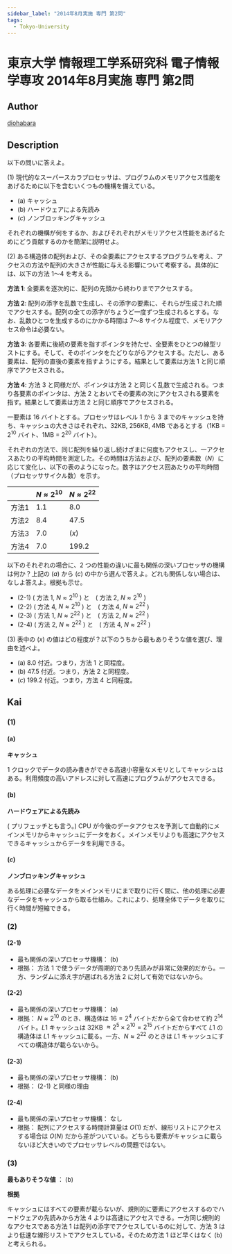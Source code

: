 ```yaml
---
sidebar_label: "2014年8月実施 専門 第2問"
tags:
  - Tokyo-University
---
```

# 東京大学 情報理工学系研究科 電子情報学専攻 2014年8月実施 専門 第2問

## **Author**
[diohabara](https://github.com/diohabara/open_inshi)

## **Description**
以下の問いに答えよ。

(1) 現代的なスーパースカラプロセッサは、プログラムのメモリアクセス性能をあげるために以下を含むいくつもの機構を備えている。

- (a) キャッシュ
- (b) ハードウェアによる先読み
- ($c$) ノンブロッキングキャッシュ

それぞれの機構が何をするか、およびそれぞれがメモリアクセス性能をあげるためにどう貢献するのかを簡潔に説明せよ。

(2) ある構造体の配列および、その全要素にアクセスするプログラムを考え、アクセスの方法や配列の大きさが性能に与える影響について考察する。具体的には、以下の方法 $1〜4$ を考える。

**方法 1**: 全要素を逐次的に、配列の先頭から終わりまでアクセスする。

**方法 2**: 配列の添字を乱数で生成し、その添字の要素に、それらが生成された順でアクセスする。配列の全ての添字がちょうど一度ずつ生成されるとする。なお、乱数ひとつを生成するのにかかる時間は $7〜8$ サイクル程度で、メモリアクセス命令は必要ない。

**方法 3**: 各要素に後続の要素を指すポインタを持たせ、全要素をひとつの線型リストにする。そして、そのポインタをたどりながらアクセスする。ただし、ある要素は、配列の直後の要素を指すようにする。結果として要素は方法 $1$ と同じ順序でアクセスされる。

**方法 4**: 方法 $3$ と同様だが、ポインタは方法 $2$ と同じく乱数で生成される。つまり各要素のポインタは、方法 $2$ とおいてその要素の次にアクセスされる要素を指す。結果として要素は方法 $2$ と同じ順序でアクセスされる。

一要素は $16$ バイトとする。プロセッサはレベル $1$ から $3$ までのキャッシュを持ち、キャッシュの大きさはそれぞれ、$32$KB, $256$KB, $4$MB であるとする（$1$KB = $2^{10}$ バイト、1MB = $2^{20}$ バイト）。

それぞれの方法で、同じ配列を繰り返し続けざまに何度もアクセスし、一アクセスあたりの平均時間を測定した。その時間は方法および、配列の要素数（$N$）に応じて変化し、以下の表のようになった。数字はアクセス回あたりの平均時間（プロセッササイクル数）を示す。

||$N \approx 2^{10}$|$N \approx 2^{22}$|
|-|-|-|
|方法$1$|$1.1$|$8.0$|
|方法$2$|$8.4$|$47.5$|
|方法$3$|$7.0$|$(x)$|
|方法$4$|$7.0$|$199.2$|

以下のそれぞれの場合に、$2$ つの性能の違いに最も関係の深いプロセッサの機構は何か？上記の $(a)$ から $(c)$ の中から選んで答えよ。どれも関係しない場合は、なしよ答えよ。根拠も示せ。

- (2-1) ( 方法 $1$, $N \approx 2^{10}$ ) と　( 方法 $2$, $N \approx 2^{10}$ )
- (2-2) ( 方法 $4$, $N \approx 2^{10}$ ) と　( 方法 $4$, $N \approx 2^{22}$ )
- (2-3) ( 方法 $1$, $N \approx 2^{22}$ ) と　( 方法 $2$, $N \approx 2^{22}$ )
- (2-4) ( 方法 $2$, $N \approx 2^{22}$ ) と　( 方法 $4$, $N \approx 2^{22}$ )

(3) 表中の $(x)$ の値はどの程度が？以下のうちから最もありそうな値を選び、理由を述べよ。

- (a) $8.0$ 付近。つまり，方法 $1$ と同程度。
- (b) $47.5$ 付近。つまり，方法 $2$ と同程度。
- ($c$) $199.2$ 付近。つまり，方法 $4$ と同程度。

## **Kai**
### (1)
#### (a)
**キャッシュ**

$1$ クロックでデータの読み書きができる高速小容量なメモリとしてキャッシュはある。利用頻度の高いアドレスに対して高速にプログラムがアクセスできる。

#### (b)
**ハードウェアによる先読み**

( プリフェッチとも言う。)
CPU が今後のデータアクセスを予測して自動的にメインメモリからキャッシュにデータをおく。メインメモリよりも高速にアクセスできるキャッシュからデータを利用できる。

#### ($c$)
**ノンブロッキングキャッシュ**

ある処理に必要なデータをメインメモリにまで取りに行く間に、他の処理に必要なデータをキャッシュから取る仕組み。これにより、処理全体でデータを取りに行く時間が短縮できる。

### (2)
#### (2-1)
- 最も関係の深いプロセッサ機構： (b)
- 根拠： 方法 $1$ で使うデータが周期的であり先読みが非常に効果的だから。一方、ランダムに添え字が選ばれる方法 $2$ に対して有効ではないから。

#### (2-2)
- 最も関係の深いプロセッサ機構： (a)
- 根拠： $N \approx 2^{10}$ のとき、構造体は $16 = 2^4$ バイトだから全て合わせて約 $2^{14}$ バイト。$L1$ キャッシュは $32$KB $\approx 2^5 \times 2^{10} = 2^{15}$ バイトだからすべて $L1$ の構造体は $L1$ キャッシュに載る。一方、$N \approx 2^{22}$ のときは $L1$ キャッシュにすべての構造体が載らないから。

#### (2-3)
- 最も関係の深いプロセッサ機構： (b)
- 根拠： (2-1) と同様の理由

#### (2-4)
- 最も関係の深いプロセッサ機構： なし
- 根拠： 配列にアクセスする時間計算量は $O(1)$ だが、線形リストにアクセスする場合は $O(N)$ だから差がついている。どちらも要素がキャッシュに載らないほど大きいのでプロセッサレベルの問題ではない。

### (3)
**最もありそうな値** ： (b)

**根拠**

キャッシュにはすべての要素が載らないが、規則的に要素にアクセスするのでハードウェアの先読みから方法 $4$ よりは高速にアクセスできる。一方同じ規則的なアクセスである方法 $1$ は配列の添字でアクセスしているのに対して、方法 $3$ はより低速な線形リストでアクセスしている。そのため方法 $1$ ほど早くはなく (b) と考えられる。

